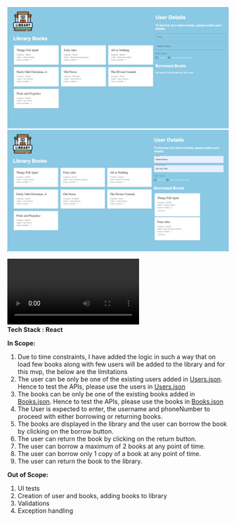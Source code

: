 ![img.png](img.png)
![img_1.png](img_1.png)


![LibraryManagement Video](LibraryManagement.mp4)
</br>
**Tech Stack : React**
</br>

**In Scope:**
1. Due to time constraints, I have added the logic in such a way that on load few books along with few users will be added to the library and for this mvp, the below are the limitations
2. The user can be only be one of the existing users added in [Users.json](./main/resources/Users.json). Hence to test the APIs, please use the users in [Users.json](./main/resources/Users.json) 
3. The books can be only be one of the existing books added in [Books.json](./main/resources/Books.json). Hence to test the APIs, please use the books in [Books.json](./main/resources/Books.json)
4. The User is expected to enter, the username and phoneNumber to proceed with either borrowing or returning books.
5. The books are displayed in the library and the user can borrow the book by clicking on the borrow button.
6. The user can return the book by clicking on the return button.
7. The user can borrow a maximum of 2 books at any point of time.
8. The user can borrow only 1 copy of a book at any point of time.
9. The user can return the book to the library.


**Out of Scope:**
1. UI tests
2. Creation of user and books, adding books to library
3. Validations
4. Exception handling